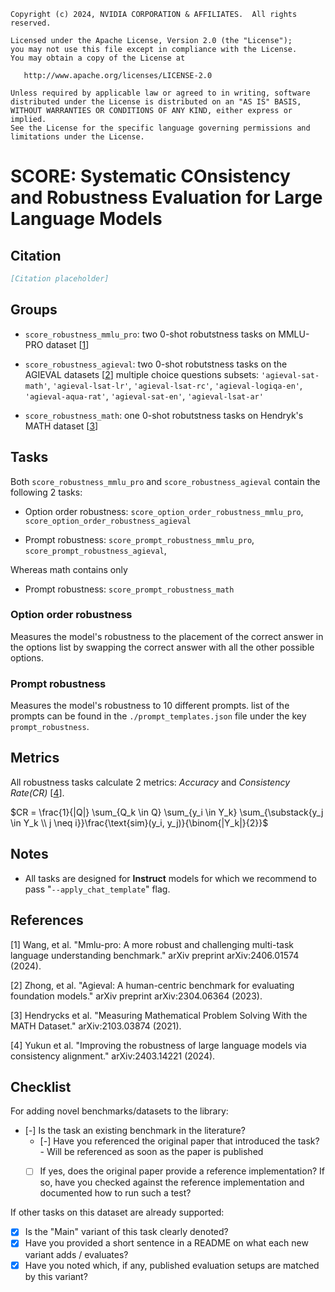 ```
Copyright (c) 2024, NVIDIA CORPORATION & AFFILIATES.  All rights reserved.

Licensed under the Apache License, Version 2.0 (the "License");
you may not use this file except in compliance with the License.
You may obtain a copy of the License at

   http://www.apache.org/licenses/LICENSE-2.0

Unless required by applicable law or agreed to in writing, software
distributed under the License is distributed on an "AS IS" BASIS,
WITHOUT WARRANTIES OR CONDITIONS OF ANY KIND, either express or implied.
See the License for the specific language governing permissions and
limitations under the License.
````
# SCORE: Systematic COnsistency and Robustness Evaluation for Large Language Models


## Citation
```bib
[Citation placeholder]
```

## Groups

- `score_robustness_mmlu_pro`: two 0-shot robutstness tasks on MMLU-PRO dataset [[1](#mmlu_pro)]

- `score_robustness_agieval`: two 0-shot robutstness tasks on the AGIEVAL datasets [[2](#agi_eval)] multiple choice questions subsets:  `'agieval-sat-math'`, `'agieval-lsat-lr'`, `'agieval-lsat-rc'`, `'agieval-logiqa-en'`, `'agieval-aqua-rat'`, `'agieval-sat-en'`, `'agieval-lsat-ar'` 

- `score_robustness_math`: one 0-shot robutstness tasks on Hendryk's MATH dataset [[3](#math)]

## Tasks

Both `score_robustness_mmlu_pro` and `score_robustness_agieval` contain the following 2 tasks:

* Option order robustness: 
`score_option_order_robustness_mmlu_pro`, 
`score_option_order_robustness_agieval`

* Prompt robustness: 
`score_prompt_robustness_mmlu_pro`, 
`score_prompt_robustness_agieval`,

Whereas math contains only
* Prompt robustness:
`score_prompt_robustness_math`


### Option order robustness

Measures the model's robustness to the placement of the correct answer in the options list by swapping the correct answer with all the other possible options.

### Prompt robustness

Measures the model's robustness to 10 different prompts. list of the prompts can be found in the `./prompt_templates.json` file under the key `prompt_robustness`.


## Metrics

All robustness tasks calculate 2 metrics: *Accuracy* and *Consistency Rate(CR)* [[4](#cr)].

$CR = \frac{1}{|Q|} \sum_{Q_k \in Q} \sum_{y_i \in Y_k} \sum_{\substack{y_j \in Y_k \\ j \neq i}}\frac{\text{sim}(y_i, y_j)}{\binom{|Y_k|}{2}}$

## Notes

- All tasks are designed for **Instruct** models for which we recommend to pass "`--apply_chat_template`" flag.


## References
<a name=mmlu_pro></a>[1] Wang, et al. "Mmlu-pro: A more robust and challenging multi-task language understanding benchmark." arXiv preprint arXiv:2406.01574 (2024).

<a name=agi_eval></a>[2] Zhong, et al. "Agieval: A human-centric benchmark for evaluating foundation models." arXiv preprint arXiv:2304.06364 (2023).

<a name=math></a>[3] Hendrycks et al. "Measuring Mathematical Problem Solving With the MATH Dataset." arXiv:2103.03874 (2021).

<a name=cr></a>[4] Yukun et al. "Improving the robustness of large language models via consistency alignment." arXiv:2403.14221 (2024).

## Checklist

For adding novel benchmarks/datasets to the library:
* [-] Is the task an existing benchmark in the literature?
  * [-] Have you referenced the original paper that introduced the task? - Will be referenced as soon as the paper is published
  * [ ] If yes, does the original paper provide a reference implementation? If so, have you checked against the reference implementation and documented how to run such a test?


If other tasks on this dataset are already supported:
* [x] Is the "Main" variant of this task clearly denoted?
* [x] Have you provided a short sentence in a README on what each new variant adds / evaluates?
* [x] Have you noted which, if any, published evaluation setups are matched by this variant?